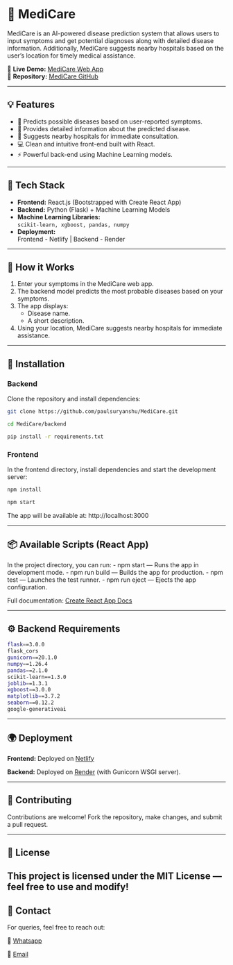 # 🏥 MediCare

MediCare is an AI-powered disease prediction system that allows users to input symptoms and get potential diagnoses along with detailed disease information. Additionally, MediCare suggests nearby hospitals based on the user’s location for timely medical assistance.

🔗 **Live Demo:** [MediCare Web App](https://medicare-2025.netlify.app/)  
📂 **Repository:** [MediCare GitHub](https://github.com/paulsuryanshu/MediCare)

---

## 💡 Features

- 💉 Predicts possible diseases based on user-reported symptoms.
- 📖 Provides detailed information about the predicted disease.
- 📍 Suggests nearby hospitals for immediate consultation.
- 💻 Clean and intuitive front-end built with React.
- ⚡ Powerful back-end using Machine Learning models.

---

## 🚀 Tech Stack

- **Frontend:** React.js (Bootstrapped with Create React App)
- **Backend:** Python (Flask) + Machine Learning Models
- **Machine Learning Libraries:**  
  `scikit-learn, xgboost, pandas, numpy`
- **Deployment:**  
  Frontend - Netlify | Backend - Render

---

## 🧠 How it Works

1. Enter your symptoms in the MediCare web app.
2. The backend model predicts the most probable diseases based on your symptoms.
3. The app displays:
   - Disease name.
   - A short description.
4. Using your location, MediCare suggests nearby hospitals for immediate assistance.

---

## 🧾 Installation

### Backend

Clone the repository and install dependencies:

```bash
git clone https://github.com/paulsuryanshu/MediCare.git
```
```bash
cd MediCare/backend
```
```bash
pip install -r requirements.txt
```

### Frontend

In the frontend directory, install dependencies and start the development server:

```bash
npm install
```
```bash
npm start
```

The app will be available at: http://localhost:3000


---

## 📦 Available Scripts (React App)

In the project directory, you can run:
    - npm start — Runs the app in development mode.
    - npm run build — Builds the app for production.
    - npm test — Launches the test runner.
    - npm run eject — Ejects the app configuration.
    
Full documentation: [Create React App Docs](https://react.dev/learn/creating-a-react-app)


---

## ⚙️ Backend Requirements

```bash
flask==3.0.0
flask_cors
gunicorn==20.1.0
numpy==1.26.4
pandas==2.1.0
scikit-learn==1.3.0
joblib==1.3.1
xgboost==3.0.0
matplotlib==3.7.2
seaborn==0.12.2
google-generativeai
```


---

## 🌍 Deployment

**Frontend:** Deployed on [Netlify](https://www.netlify.com/)

**Backend:** Deployed on [Render](https://render.com/) (with Gunicorn WSGI server).

---
## 🤝 Contributing

Contributions are welcome! Fork the repository, make changes, and submit a pull request.

---

## 📢 License

This project is licensed under the MIT License — feel free to use and modify!
---

## 💬 Contact

For queries, feel free to reach out:

🔗 [Whatsapp](https://wa.me/qr/7N367U54HOXSH1)

📧 [Email](suryanshupaul1990@gmail.com)
